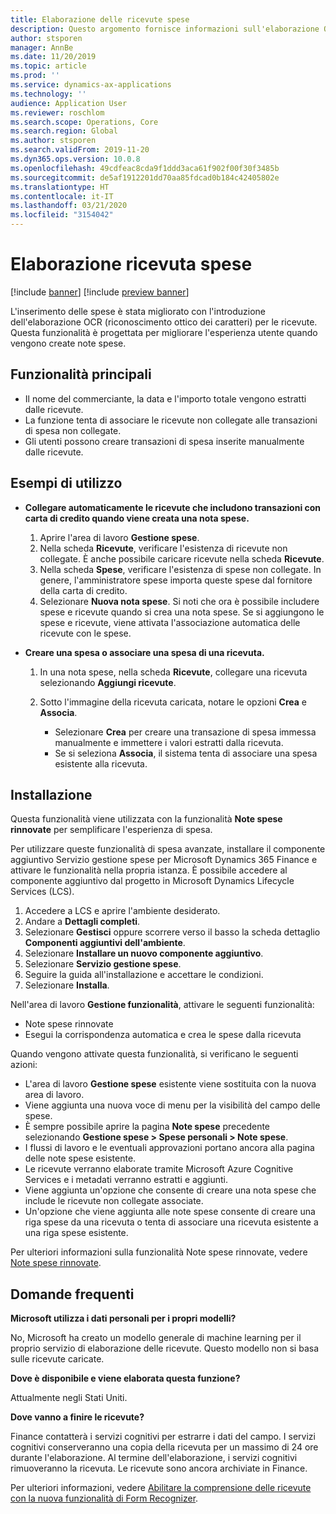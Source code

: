 ```yaml
---
title: Elaborazione delle ricevute spese
description: Questo argomento fornisce informazioni sull'elaborazione OCR (riconoscimento ottico dei caratteri) per le ricevute. Questa funzionalità è progettata per migliorare l'esperienza utente quando vengono create note spese in Microsoft Dynamics 365 Finance.
author: stsporen
manager: AnnBe
ms.date: 11/20/2019
ms.topic: article
ms.prod: ''
ms.service: dynamics-ax-applications
ms.technology: ''
audience: Application User
ms.reviewer: roschlom
ms.search.scope: Operations, Core
ms.search.region: Global
ms.author: stsporen
ms.search.validFrom: 2019-11-20
ms.dyn365.ops.version: 10.0.8
ms.openlocfilehash: 49cdfeac8cda9f1ddd3aca61f902f00f30f3485b
ms.sourcegitcommit: de5af1912201dd70aa85fdcad0b184c42405802e
ms.translationtype: HT
ms.contentlocale: it-IT
ms.lasthandoff: 03/21/2020
ms.locfileid: "3154042"
---
```

# <a name="expense-receipt-processing"></a>Elaborazione ricevuta spese

[!include [banner](../includes/banner.md)]
[!include [preview banner](../includes/preview-banner.md)]


L'inserimento delle spese è stata migliorato con l'introduzione dell'elaborazione OCR (riconoscimento ottico dei caratteri) per le ricevute. Questa funzionalità è progettata per migliorare l'esperienza utente quando vengono create note spese.

## <a name="key-features"></a>Funzionalità principali

- Il nome del commerciante, la data e l'importo totale vengono estratti dalle ricevute.
- La funzione tenta di associare le ricevute non collegate alle transazioni di spesa non collegate.
- Gli utenti possono creare transazioni di spesa inserite manualmente dalle ricevute.

## <a name="usage-examples"></a>Esempi di utilizzo

- **Collegare automaticamente le ricevute che includono transazioni con carta di credito quando viene creata una nota spese.**

    1. Aprire l'area di lavoro **Gestione spese**.
    2. Nella scheda **Ricevute**, verificare l'esistenza di ricevute non collegate. È anche possibile caricare ricevute nella scheda **Ricevute**.
    3. Nella scheda **Spese**, verificare l'esistenza di spese non collegate. In genere, l'amministratore spese importa queste spese dal fornitore della carta di credito.
    4. Selezionare **Nuova nota spese**. Si noti che ora è possibile includere spese e ricevute quando si crea una nota spese. Se si aggiungono le spese e ricevute, viene attivata l'associazione automatica delle ricevute con le spese.

- **Creare una spesa o associare una spesa di una ricevuta.**

    1. In una nota spese, nella scheda **Ricevute**, collegare una ricevuta selezionando **Aggiungi ricevute**.
    2. Sotto l'immagine della ricevuta caricata, notare le opzioni **Crea** e **Associa**.

        - Selezionare **Crea** per creare una transazione di spesa immessa manualmente e immettere i valori estratti dalla ricevuta.
        - Se si seleziona **Associa**, il sistema tenta di associare una spesa esistente alla ricevuta.

## <a name="installation"></a>Installazione

Questa funzionalità viene utilizzata con la funzionalità **Note spese rinnovate** per semplificare l'esperienza di spesa.

Per utilizzare queste funzionalità di spesa avanzate, installare il componente aggiuntivo Servizio gestione spese per Microsoft Dynamics 365 Finance e attivare le funzionalità nella propria istanza. È possibile accedere al componente aggiuntivo dal progetto in Microsoft Dynamics Lifecycle Services (LCS).

1. Accedere a LCS e aprire l'ambiente desiderato.
2. Andare a **Dettagli completi**.
3. Selezionare **Gestisci** oppure scorrere verso il basso la scheda dettaglio **Componenti aggiuntivi dell'ambiente**.
4. Selezionare **Installare un nuovo componente aggiuntivo**.
5. Selezionare **Servizio gestione spese**.
6. Seguire la guida all'installazione e accettare le condizioni.
7. Selezionare **Installa**.

Nell'area di lavoro **Gestione funzionalità**, attivare le seguenti funzionalità:

- Note spese rinnovate
- Esegui la corrispondenza automatica e crea le spese dalla ricevuta

Quando vengono attivate questa funzionalità, si verificano le seguenti azioni:

- L'area di lavoro **Gestione spese** esistente viene sostituita con la nuova area di lavoro.
- Viene aggiunta una nuova voce di menu per la visibilità del campo delle spese.
- È sempre possibile aprire la pagina **Note spese** precedente selezionando **Gestione spese > Spese personali > Note spese**.
- I flussi di lavoro e le eventuali approvazioni portano ancora alla pagina delle note spese esistente.
- Le ricevute verranno elaborate tramite Microsoft Azure Cognitive Services e i metadati verranno estratti e aggiunti.
- Viene aggiunta un'opzione che consente di creare una nota spese che include le ricevute non collegate associate.
- Un'opzione che viene aggiunta alle note spese consente di creare una riga spese da una ricevuta o tenta di associare una ricevuta esistente a una riga spese esistente.

Per ulteriori informazioni sulla funzionalità Note spese rinnovate, vedere [Note spese rinnovate](ExpenseWorkspaceNew.md).

## <a name="frequently-asked-questions"></a>Domande frequenti

**Microsoft utilizza i dati personali per i propri modelli?**

No, Microsoft ha creato un modello generale di machine learning per il proprio servizio di elaborazione delle ricevute. Questo modello non si basa sulle ricevute caricate.

**Dove è disponibile e viene elaborata questa funzione?**

Attualmente negli Stati Uniti.

**Dove vanno a finire le ricevute?**

Finance contatterà i servizi cognitivi per estrarre i dati del campo. I servizi cognitivi conserveranno una copia della ricevuta per un massimo di 24 ore durante l'elaborazione. Al termine dell'elaborazione, i servizi cognitivi rimuoveranno la ricevuta. Le ricevute sono ancora archiviate in Finance.

Per ulteriori informazioni, vedere [Abilitare la comprensione delle ricevute con la nuova funzionalità di Form Recognizer](https://azure.microsoft.com/blog/enable-receipt-understanding-with-form-recognizer-s-new-capability/).
